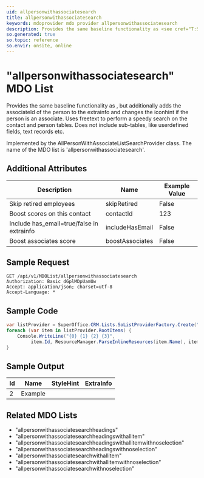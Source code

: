 ```yaml
---
uid: allpersonwithassociatesearch
title: allpersonwithassociatesearch
keywords: mdoprovider mdo provider allpersonwithassociatesearch
description: Provides the same baseline functionality as <see cref="T:SuperOffice.CRM.Lists.AllPersonListSearchProvider" />, but additionally adds the associateId of the person to the extrainfo and changes the iconhint if the person is an associate. Uses freetext to perform a speedy search on the contact and person tables. Does not include sub-tables, like userdefined fields, text records etc.
so.generated: true
so.topic: reference
so.envir: onsite, online
---
```


# "allpersonwithassociatesearch" MDO List
Provides the same baseline functionality as <see cref="T:SuperOffice.CRM.Lists.AllPersonListSearchProvider" />, but additionally adds the associateId of the person to the extrainfo
and changes the iconhint if the person is an associate.
Uses freetext to perform a speedy search on the contact and person tables. Does not include sub-tables, like userdefined fields, text records etc.



Implemented by the <see cref="T:SuperOffice.CRM.Lists.AllPersonWithAssociateListSearchProvider">AllPersonWithAssociateListSearchProvider</see> class.
The name of the MDO list is 'allpersonwithassociatesearch'.

## Additional Attributes

| Description | Name | Example Value |
|-----|-----|------|
|Skip retired employees| skipRetired|False|
|Boost scores on this contact| contactId|123|
|Include has_email=true/false in extrainfo| includeHasEmail|False|
|Boost associates score| boostAssociates|False|





## Sample Request

```http!
GET /api/v1/MDOList/allpersonwithassociatesearch
Authorization: Basic dGplMDpUamUw
Accept: application/json; charset=utf-8
Accept-Language: *

```

## Sample Code
```cs
var listProvider = SuperOffice.CRM.Lists.SoListProviderFactory.Create("allpersonwithassociatesearch", forceFlatList: true);
foreach (var item in listProvider.RootItems) {
    Console.WriteLine("{0} {1} {2} {3}", 
         item.Id, ResourceManager.ParseInlineResources(item.Name), item.StyleHint, item.ExtraInfo);
}
```

## Sample Output

|Id   | Name  |StyleHint|ExtraInfo |
| --- | ----- | ------- | -------- |
| 2 | Example | | |


## Related MDO Lists

* "allpersonwithassociatesearchheadings"
* "allpersonwithassociatesearchheadingswithallitem"
* "allpersonwithassociatesearchheadingswithallitemwithnoselection"
* "allpersonwithassociatesearchheadingswithnoselection"
* "allpersonwithassociatesearchwithallitem"
* "allpersonwithassociatesearchwithallitemwithnoselection"
* "allpersonwithassociatesearchwithnoselection"
